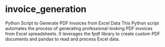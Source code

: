 # invoice_generation
Python Script to Generate PDF Invoices from Excel Data  This Python script automates the process of generating professional-looking PDF invoices from Excel spreadsheets. It leverages the fpdf library to create custom PDF documents and pandas to read and process Excel data.
